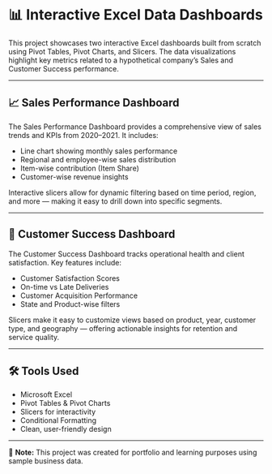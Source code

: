 # 📊 Interactive Excel Data Dashboards

This project showcases two interactive Excel dashboards built from scratch using Pivot Tables, Pivot Charts, and Slicers. The data visualizations highlight key metrics related to a hypothetical company’s Sales and Customer Success performance.

---

## 📈 Sales Performance Dashboard

The Sales Performance Dashboard provides a comprehensive view of sales trends and KPIs from 2020–2021. It includes:

- Line chart showing monthly sales performance
- Regional and employee-wise sales distribution
- Item-wise contribution (Item Share)
- Customer-wise revenue insights

Interactive slicers allow for dynamic filtering based on time period, region, and more — making it easy to drill down into specific segments.

---

## 🤝 Customer Success Dashboard

The Customer Success Dashboard tracks operational health and client satisfaction. Key features include:

- Customer Satisfaction Scores
- On-time vs Late Deliveries
- Customer Acquisition Performance
- State and Product-wise filters

Slicers make it easy to customize views based on product, year, customer type, and geography — offering actionable insights for retention and service quality.

---

## 🛠️ Tools Used

- Microsoft Excel  
- Pivot Tables & Pivot Charts  
- Slicers for interactivity  
- Conditional Formatting  
- Clean, user-friendly design

---

📌 **Note:** This project was created for portfolio and learning purposes using sample business data.

